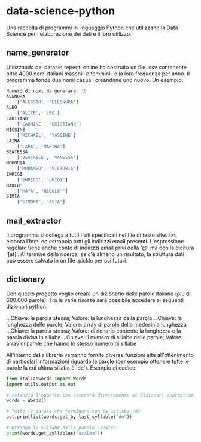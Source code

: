 # data-science-python

Una raccolta di programmi in linguaggio Python che utilizzano la Data Science per l'elaborazione dei dati e il loro utilizzo.

## name_generator
Utilizzando dei dataset reperiti online ho costruito un file .csv contenente oltre 4000 nomi italiani maschili e femminili e la loro frequenza per anno.
Il programma fonde due nomi casuali creandone uno nuovo. Un esempio:

```python
Numero di nomi da generare: 10
ALENORA
	['ALESSIO', 'ELEONORA']
ALEO
	['ALICE', 'LEO']
CARTIANO
	['CARMINE', 'CRISTIANO']
MICSINE
	['MICHAEL', 'YASSINE']
LAINA
	['LARA', 'MARINA']
BEATESSA
	['BEATRICE', 'VANESSA']
MOHORIA
	['MOHAMED', 'VICTORIA']
ENRIGI
	['ENRICO', 'LUIGI']
MAOLO'
	['MAYA', "NICOLO'"]
SIMIA
	['SIMONA', 'ASIA']
```

## mail_extractor
Il programma si collega a tutti i siti specificati nel file di testo sites.txt, elabora l'html ed estrapola tutti gli indirizzi email presenti. L'espressione regolare tiene anche conto di indirizzi email privi della '@' ma con la dicitura '[at]'. Al termine della ricerca, se c'è almeno un risultato, la struttura dati può essere salvata in un file .pickle per usi futuri.

## dictionary
Con questo progetto voglio creare un dizionario delle parole italiane (più di 600.000 parole). Tra le varie risorse sarà possibile accedere ai seguenti dizionari python:

...Chiave: la parola stessa; Valore: la lunghezza della parola
...Chiave: la lunghezza delle parole; Valore: array di parole della medesima lunghezza
...Chiave: la parola stessa; Valore: dizionario contente la lunghezza e la parola divisa in sillabe
...Chiave: il numero di sillabe delle parole; Valore: array di parole che hanno lo stesso numero di sillabe

All'interno della libreria verranno fornite diverse funzioni atte all'ottenimento di particolari informazioni riguardo le parole (per esempio ottenere tutte le parole la cui ultima sillaba è 'de').
Esempio di codice:

```python
from italianwords import Words
import utils.output as out

# Istanzio l'oggetto che accederà direttamente ai dizionari appropriati
words = Words()

# Tutte le parole che terminano con la sillaba 'de'
out.printlist(words.get_by_last_syllable("de"))

# Ottengo le sillabe della parola 'azalea'
print(words.get_syllables("azalea"))

```
